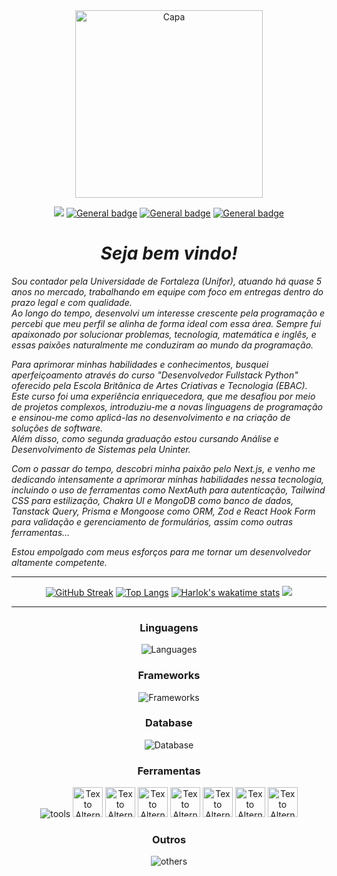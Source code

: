 <div align='center'>
<img src="https://github.com/Claudenir-Nojosa/Claudenir-Nojosa/assets/125202706/2727a138-1d8a-4d4e-bfb4-5c315110d94f" alt="Capa" width="auto" height="300px">
 
![](https://komarev.com/ghpvc/?username=Claudenir-Nojosa)
[![General badge](https://img.shields.io/badge/Instagram-E4405F?style=flat&logo=instagram&logoColor=white)](https://www.instagram.com/snclaudenir/) 
[![General badge](https://img.shields.io/badge/Gmail-D14836?style=flat&logo=gmail&logoColor=white)](mailto:clau.nojosaf@gmail.com)
[![General badge](https://img.shields.io/badge/LinkedIn-0077B5?style=flat&logo=linkedin&logoColor=white)](https://www.linkedin.com/in/claudenir-nojosa/)
</div>


<div>
    <h1 align="center"><b><i>Seja bem vindo!</i></b></h1>
 <div align='left'>
    <p align="left"><i>Sou contador pela Universidade de Fortaleza (Unifor), atuando há quase 5 anos no mercado, trabalhando em equipe com foco em entregas dentro do prazo legal e com qualidade. <br>
Ao longo do tempo, desenvolvi um interesse crescente pela programação e percebi que meu perfil se alinha de forma ideal com essa área. Sempre fui apaixonado por solucionar problemas, tecnologia, matemática e inglês, e essas paixões naturalmente me conduziram ao mundo da programação.
</i></p>
    <p align="left"><i>Para aprimorar minhas habilidades e conhecimentos, busquei aperfeiçoamento através do curso "Desenvolvedor Fullstack Python" oferecido pela Escola Britânica de Artes Criativas e Tecnologia (EBAC). Este curso foi uma experiência enriquecedora, que me desafiou por meio de projetos complexos, introduziu-me a novas linguagens de programação e ensinou-me como aplicá-las no desenvolvimento e na criação de soluções de software. <br>
Além disso, como segunda graduação estou cursando Análise e Desenvolvimento de Sistemas pela Uninter.</i></p>
    <p align="left"><i>Com o passar do tempo, descobri minha paixão pelo Next.js, e venho me dedicando intensamente a aprimorar minhas habilidades nessa tecnologia, incluindo o uso de ferramentas como NextAuth para autenticação, Tailwind CSS para estilização, Chakra UI e MongoDB como banco de dados, Tanstack Query, Prisma e Mongoose como ORM, Zod e React Hook Form para validação e gerenciamento de formulários, assim como outras ferramentas...</i></<br>
    <p align="left"><i>Estou empolgado com meus esforços para me tornar um desenvolvedor altamente competente.</i></
  
 </div>
 <hr>
    <div align='center'> 
 
[![GitHub Streak](https://streak-stats.demolab.com?user=claudenir-nojosa&theme=transparent&hide_border=true&locale=pt_BR&date_format=j%2Fn%5B%2FY%5D&ring=FFFFFF&fire=367588&currStreakLabel=367588&currStreakNum=FFFFFF&sideNums=FFFFFF&sideLabels=FFFFFF&dates=747F83)](https://git.io/streak-stats)
[![Top Langs](https://github-readme-stats.vercel.app/api/top-langs/?username=claudenir-nojosa&locale=en&layout=compact&theme=transparent&show_icons=true&hide=stars,prs,issues,contribs&count_private=true&hide_rank=true&include_all_commits=true&title_color=367588&text_color=879599&icon_color=879599&hide_border=true)](https://github.com/anuraghazra/github-readme-stats)
[![Harlok's wakatime stats](https://github-readme-stats.vercel.app/api/wakatime?username=claudenir_nojosa)](https://github.com/anuraghazra/github-readme-stats)
<img src="https://github-profile-trophy.vercel.app/?username=claudenir-nojosa&title=Commits,Repositories&theme=discord&no-bg=true&no-frame=true&column=-1">
    </div>


<hr>
<div align="center">
    <h3 align="center">Linguagens</h3>
    <img alt="Languages" src="https://skillicons.dev/icons?i=ts,js,html,css,bash&theme=dark">
    <h3 align="center">Frameworks</h3>
    <img alt="Frameworks" src="https://skillicons.dev/icons?i=nodejs,react,express,next&theme=dark">
    <h3 align="center">Database</h3>
    <img alt="Database" src="https://skillicons.dev/icons?i=mongodb&theme=dark">
    <h3 align="center">Ferramentas</h3>
    <img alt="tools" src="https://skillicons.dev/icons?i=github,git,redux,tailwind,prisma,postman&theme=dark">
    <img src="https://github.com/Claudenir-Nojosa/Claudenir-Nojosa/assets/125202706/7c020a97-5989-4a10-af2e-91aae045d1f0" alt="Texto Alternativo da Imagem 1" width="48">
    <img src="https://github.com/Claudenir-Nojosa/Claudenir-Nojosa/assets/125202706/f6d4dfe0-a28c-4d88-89d1-11c1930a3dad" alt="Texto Alternativo da Imagem 2" width="48">
    <img src="https://github.com/Claudenir-Nojosa/Claudenir-Nojosa/assets/125202706/8aafbf7a-fed8-45d9-bbe1-8134d77e4d30" alt="Texto Alternativo da Imagem 3" width="48">
    <img src="https://github.com/Claudenir-Nojosa/Claudenir-Nojosa/assets/125202706/55734ad5-bfbd-4037-a905-6cbbd9c8ce6f" alt="Texto Alternativo da Imagem 4" width="48">
    <img src="https://github.com/Claudenir-Nojosa/Claudenir-Nojosa/assets/125202706/fb3dd36f-1bb2-4716-9a43-314035fe677a" alt="Texto Alternativo da Imagem 5" width="48">
    <img src="https://github.com/Claudenir-Nojosa/Claudenir-Nojosa/assets/125202706/78726af1-f382-47c9-a54b-558f9b4c92ae" alt="Texto Alternativo da Imagem 6" width="48">
    <img src="https://github.com/Claudenir-Nojosa/Claudenir-Nojosa/assets/125202706/6ae10ef5-f089-46f9-a6af-6e808872af07" alt="Texto Alternativo da Imagem 6" width="48">
    <h3 align="center">Outros</h3>
    <img alt="others" src="https://skillicons.dev/icons?i=ps,vscode&theme=dark">

</div>

